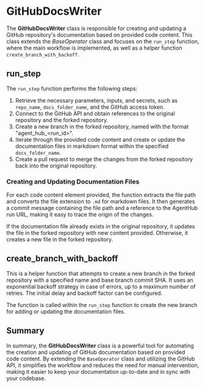 # GitHubDocsWriter

The **GitHubDocsWriter** class is responsible for creating and updating a GitHub repository's documentation based on provided code content. This class extends the *BaseOperator* class and focuses on the `run_step` function, where the main workflow is implemented, as well as a helper function `create_branch_with_backoff`.

## run_step

The `run_step` function performs the following steps:

1. Retrieve the necessary parameters, inputs, and secrets, such as `repo_name`, `docs_folder_name`, and the GitHub access token.
2. Connect to the GitHub API and obtain references to the original repository and the forked repository.
3. Create a new branch in the forked repository, named with the format "agent_hub_\<run_id\>".
4. Iterate through the provided code content and create or update the documentation files in markdown format within the specified `docs_folder_name`.
5. Create a pull request to merge the changes from the forked repository back into the original repository.

### Creating and Updating Documentation Files

For each code content element provided, the function extracts the file path and converts the file extension to `.md` for markdown files. It then generates a commit message containing the file path and a reference to the AgentHub run URL, making it easy to trace the origin of the changes.

If the documentation file already exists in the original repository, it updates the file in the forked repository with new content provided. Otherwise, it creates a new file in the forked repository.

## create_branch_with_backoff

This is a helper function that attempts to create a new branch in the forked repository with a specified name and base branch commit SHA. It uses an exponential backoff strategy in case of errors, up to a maximum number of retries. The initial delay and backoff factor can be configured.

The function is called within the `run_step` function to create the new branch for adding or updating the documentation files.

## Summary

In summary, the **GitHubDocsWriter** class is a powerful tool for automating the creation and updating of GitHub documentation based on provided code content. By extending the `BaseOperator` class and utilizing the GitHub API, it simplifies the workflow and reduces the need for manual intervention, making it easier to keep your documentation up-to-date and in sync with your codebase.